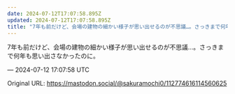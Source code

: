 ```yaml
---
date: 2024-07-12T17:07:58.895Z
updated: 2024-07-12T17:07:58.895Z
title: "7年も前だけど、会場の建物の細かい様子が思い出せるのが不思議…。さっきまで何年も[...]"
---
```


<p>7年も前だけど、会場の建物の細かい様子が思い出せるのが不思議…。さっきまで何年も思い出さなかったのに。</p>

&mdash; 2024-07-12 17:07:58 UTC

Original URL: https://mastodon.social/@sakuramochi0/112774616114560625
